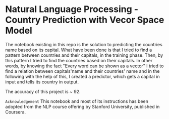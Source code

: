 # Natural Language Processing - Country Prediction with Vecor Space Model

The notebook existing in this repo is the solution to predicting the countries name based on its capital. What have been done is that I tried to find a pattern between countries and their capitals, in the training phase. Then, by this pattern I tried to find the countries based on their capitals. In other words, by knowing the fact "Every word can be shown as a vector" I tried to find a relation between capitals'name and their countries' name and in the following with the help of this, I created a predictor, which gets a capital in input and tells its country in output.

The accuracy of this project is ~ 92.


`Acknowledgement` This notebook and most of its instructions has been adopted from the NLP course offering by Stanford University, published in Coursera.
 
